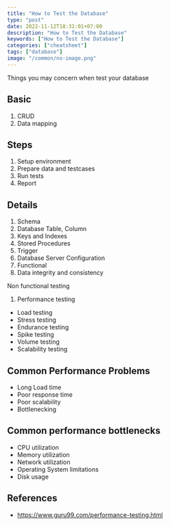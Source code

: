 ```yaml
---
title: "How to Test the Database"
type: "post"
date: 2022-11-12T18:31:01+07:00
description: "How to Test the Database"
keywords: ["How to Test the Database"]
categories: ["cheatsheet"]
tags: ["database"]
image: "/common/no-image.png"
---
```


Things you may concern when test your database

## Basic

1. CRUD
2. Data mapping

## Steps

1. Setup environment
2. Prepare data and testcases
3. Run tests
4. Report

## Details

1. Schema
2. Database Table, Column
3. Keys and Indexes
4. Stored Procedures
5. Trigger
6. Database Server Configuration
7. Functional
8. Data integrity and consistency

Non functional testing

1. Performance testing

- Load testing
- Stress testing
- Endurance testing
- Spike testing
- Volume testing
- Scalability testing

## Common Performance Problems

- Long Load time
- Poor response time
- Poor scalability
- Bottlenecking

## Common performance bottlenecks

- CPU utilization
- Memory utilization
- Network utilization
- Operating System limitations
- Disk usage

## References

- https://www.guru99.com/performance-testing.html
